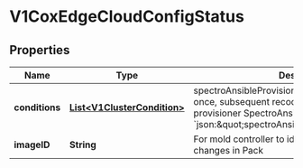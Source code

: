# V1CoxEdgeCloudConfigStatus

## Properties
Name | Type | Description | Notes
------------ | ------------- | ------------- | -------------
**conditions** | [**List&lt;V1ClusterCondition&gt;**](V1ClusterCondition.md) | spectroAnsibleProvisioner: should be added only once, subsequent recocile will use the same provisioner SpectroAnsiblePacker bool &#x60;json:\&quot;spectroAnsiblePacker,omitempty\&quot;&#x60; |  [optional]
**imageID** | **String** | For mold controller to identify if is there any changes in Pack |  [optional]
